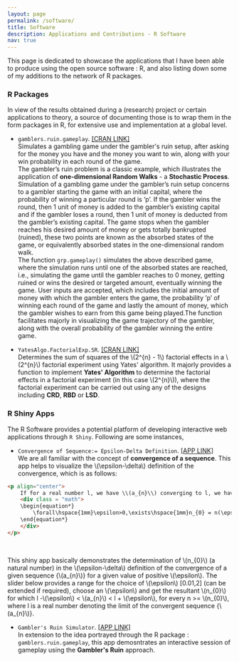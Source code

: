```yaml
---
layout: page
permalink: /software/
title: Software
description: Applications and Contributions - R Software
nav: true
---
```


This page is dedicated to showcase the applications that I have been able to produce using the open source software : R, and also listing down some of my additions to the network of R packages.

### R Packages

In view of the results obtained during a (research) project or certain applications to theory, a source of documenting those is to wrap them in the form packages in R, for extensive use and implementation at a global level.

* `gamblers.ruin.gameplay`. [[CRAN LINK]](https://cran.r-project.org/web/packages/gamblers.ruin.gameplay/index.html)<br />
Simulates a gambling game under the gambler's ruin setup, after asking for the money you have and the money you want to win, along with your win probability in each round of the game.<br />
The gambler’s ruin problem is a classic example, which illustrates the application of **one-dimensional Random Walks** - a **Stochastic Process**. Simulation of a gambling game under the gambler’s ruin setup concerns to a gambler starting the game with an initial capital, where the probability of winning a particular round is ’p’. If the gambler wins the round, then 1 unit of money is added to the gambler’s existing capital and if the gambler loses a round, then 1 unit of money is deducted from the gambler’s existing capital. The game stops when the gambler reaches his desired amount of money or gets totally bankrupted (ruined), these two points are known as the absorbed states of the
game, or equivalently absorbed states in the one-dimensional random walk. <br />
The function `grp.gameplay()` simulates the above described game, where the simulation runs until one of the absorbed states are reached, i.e., simulating the game until the gambler reaches to 0 money, getting ruined or wins the desired or targeted amount, eventually winning the game. User inputs are accepted, which includes the initial amount of money with which the gambler enters the game, the probability ’p’ of winning each round of the game and lastly the amount of money, which the gambler wishes to earn from this game being played.The function facilitates majorly in visualizing the game trajectory of the gambler, along with the overall probability of the gambler winning the entire game.

* `YatesAlgo.FactorialExp.SR`. [[CRAN LINK]](https://cran.r-project.org/web/packages/YatesAlgo.FactorialExp.SR/index.html)<br />
Determines the sum of squares of the \\(2^{n} - 1\\) factorial effects in a \\(2^{n}\\) factorial experiment using Yates' algorithm. It majorly provides a function to implement **Yates' Algorithm** to determine the factorial effects in a factorial experiment (in this case \\(2^{n}\\)), where the factorial experiment can be carried out using any of the designs including **CRD**, **RBD** or **LSD**.

### R Shiny Apps

The R Software provides a potential platform of developing interactive web applications through `R Shiny`. Following are some instances,

* `Convergence of Sequence:= Epsilon-Delta Definition`. [[APP LINK]](https://roysomjitsr.shinyapps.io/seqconv/)<br />
We are all familiar with the concept of **convergence of a sequence**. This app helps to visualize the \\(\epsilon-\delta\\) definition of the convergence, which is as follows:<br />

```html
<p align="center">
    If for a real number l, we have \\(a_{n}\\) converging to l, we have,
    <div class = "math">
    \begin{equation*}
        \forall\hspace{1mm}\epsilon>0,\exists\hspace{1mm}n_{0} = n(\epsilon) \in \mathbb{N},\ni\hspace{1mm}|a_{n} - l| < \epsilon,\forall\hpsace{1mm}n \geq n_{0} 
    \end{equation*} 
    </div>
</p>
```
<br />

This shiny app basically demonstrates the determination of \\(n_{0}\\) (a natural number) in the \\(\epsilon-\delta\\) definition of the convergence of a given sequence {\\(a_{n}\\)} for a given value of positive \\(\epsilon\\). The slider below provides a range for the choice of \\(\epsilon\\) [0.01,2] (can be extended if required), choose an \\(\epsilon\\) and get the resultant \\(n_{0}\\) for which l -\\(\epsilon\\) < \\(a_{n}\\) < l + \\(\epsilon\\), for every n >= \\(n_{0}\\), where l is a real number denoting the limit of the convergent sequence {\\(a_{n}\\)}.


* `Gambler's Ruin Simulator`. [[APP LINK]](https://roysomjitsr.shinyapps.io/grp_simulator/)<br />
In extension to the idea portrayed through the R package : `gamblers.ruin.gameplay`, this app demosntrates an interactive session of gameplay using the **Gambler's Ruin** approach.
